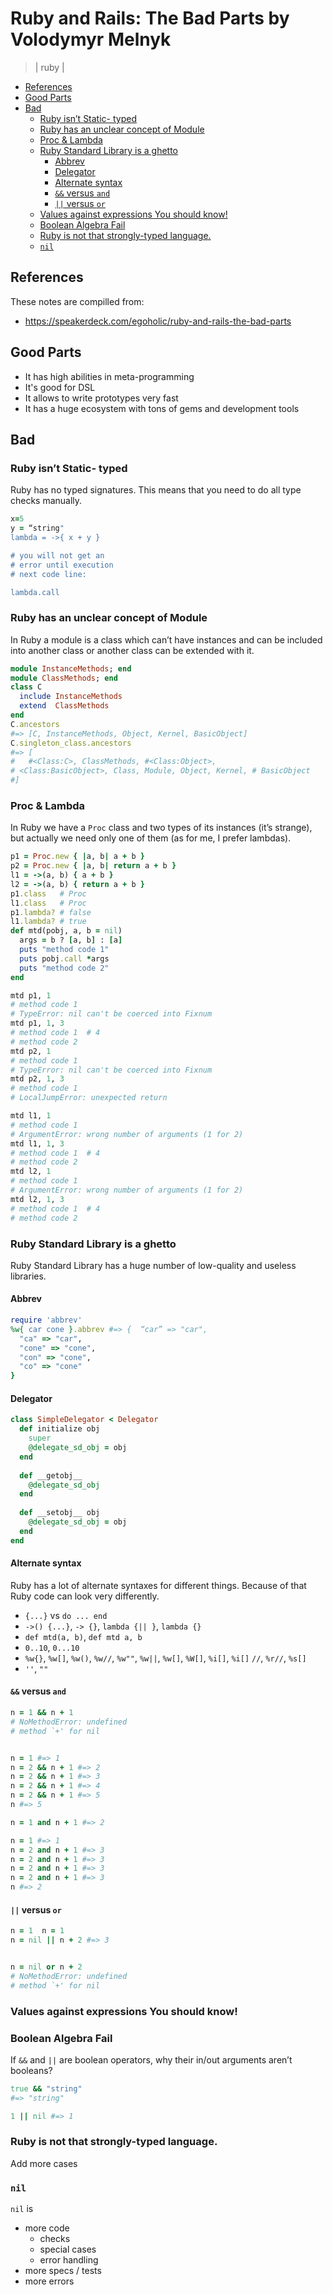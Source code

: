 # Ruby and Rails: The Bad Parts by Volodymyr Melnyk
> | ruby |

- [References](#references)
- [Good Parts](#good-parts)
- [Bad](#bad)
  - [Ruby isn’t Static- typed](#ruby-isnt-static--typed)
  - [Ruby has an unclear concept of Module](#ruby-has-an-unclear-concept-of-module)
  - [Proc & Lambda](#proc--lambda)
  - [Ruby Standard Library is a ghetto](#ruby-standard-library-is-a-ghetto)
    - [Abbrev](#abbrev)
    - [Delegator](#delegator)
    - [Alternate syntax](#alternate-syntax)
    - [`&&` versus `and`](#versus-and)
    - [`||` versus `or`](#versus-or)
  - [Values against expressions You should know!](#values-against-expressions-you-should-know)
  - [Boolean Algebra Fail](#boolean-algebra-fail)
  - [Ruby is not that strongly-typed language.](#ruby-is-not-that-strongly-typed-language)
  - [`nil`](#nil)

## References

These notes are compilled from:
* https://speakerdeck.com/egoholic/ruby-and-rails-the-bad-parts

## Good Parts

- It has high abilities in meta-programming
- It's good for DSL
- It allows to write prototypes very fast
- It has a huge ecosystem with tons of gems and development tools

## Bad

### Ruby isn’t Static- typed

Ruby has no typed signatures. This means that you need to do all type checks manually.

```ruby
x=5
y = “string"
lambda = ->{ x + y }

# you will not get an
# error until execution
# next code line:

lambda.call
```

### Ruby has an unclear concept of Module

In Ruby a module is a class which can’t have instances and can be included into another class or another class can be extended with it.

```ruby
module InstanceMethods; end
module ClassMethods; end
class C
  include InstanceMethods
  extend  ClassMethods
end
C.ancestors
#=> [C, InstanceMethods, Object, Kernel, BasicObject]
C.singleton_class.ancestors
#=> [
#   #<Class:C>, ClassMethods, #<Class:Object>,
# <Class:BasicObject>, Class, Module, Object, Kernel, # BasicObject
#]
```

### Proc & Lambda

In Ruby we have a `Proc` class and two types of its instances (it’s strange), but actually we need only one of them (as for me, I prefer lambdas).

```ruby
p1 = Proc.new { |a, b| a + b }
p2 = Proc.new { |a, b| return a + b }
l1 = ->(a, b) { a + b }
l2 = ->(a, b) { return a + b }
p1.class   # Proc
l1.class   # Proc
p1.lambda? # false
l1.lambda? # true
def mtd(pobj, a, b = nil)
  args = b ? [a, b] : [a]
  puts "method code 1"
  puts pobj.call *args
  puts "method code 2"
end

mtd p1, 1 
# method code 1 
# TypeError: nil can't be coerced into Fixnum
mtd p1, 1, 3 
# method code 1  # 4 
# method code 2
mtd p2, 1 
# method code 1 
# TypeError: nil can't be coerced into Fixnum
mtd p2, 1, 3 
# method code 1 
# LocalJumpError: unexpected return

mtd l1, 1 
# method code 1 
# ArgumentError: wrong number of arguments (1 for 2)
mtd l1, 1, 3 
# method code 1  # 4 
# method code 2
mtd l2, 1 
# method code 1 
# ArgumentError: wrong number of arguments (1 for 2)
mtd l2, 1, 3 
# method code 1  # 4 
# method code 2
```

### Ruby Standard Library is a ghetto

Ruby Standard Library has a huge number of low-quality and useless libraries.

#### Abbrev

```ruby
require 'abbrev'
%w{ car cone }.abbrev #=> {  “car” => "car", 
  "ca" => "car", 
  "cone" => "cone", 
  "con" => "cone", 
  "co" => "cone"  
}
```

#### Delegator

```ruby
class SimpleDelegator < Delegator
  def initialize obj 
    super 
    @delegate_sd_obj = obj  
  end
  
  def __getobj__  
    @delegate_sd_obj 
  end
  
  def __setobj__ obj  
    @delegate_sd_obj = obj 
  end  
end
```

#### Alternate syntax

Ruby has a lot of alternate syntaxes for different things. Because of that Ruby code can look very differently.


- `{...}` vs `do ... end` 
- `->() {...}`, `-> {}`, `lambda {|| }`, `lambda {}` 
- `def mtd(a, b)`, `def mtd a, b`
- `0..10`, `0...10`
- `%w{}`, `%w[]`, `%w()`, `%w//`, `%w""`, `%w||`, `%w[]`, `%W[]`, `%i[]`, `%i[]` 
`//`, `%r//`, `%s[]` 
- `''`, `""`

#### `&&` versus `and`

``` ruby
n = 1 && n + 1
# NoMethodError: undefined
# method `+' for nil


n = 1 #=> 1
n = 2 && n + 1 #=> 2
n = 2 && n + 1 #=> 3
n = 2 && n + 1 #=> 4
n = 2 && n + 1 #=> 5
n #=> 5
```

```ruby
n = 1 and n + 1 #=> 2

n = 1 #=> 1
n = 2 and n + 1 #=> 3
n = 2 and n + 1 #=> 3
n = 2 and n + 1 #=> 3
n = 2 and n + 1 #=> 3
n #=> 2
```

#### `||` versus `or`

```ruby
n = 1  n = 1 
n = nil || n + 2 #=> 3 


n = nil or n + 2 
# NoMethodError: undefined  
# method `+' for nil
```

### Values against expressions You should know!

### Boolean Algebra Fail

If `&&` and `||` are boolean operators, why their in/out arguments aren’t booleans?

```ruby
true && "string"
#=> "string"

1 || nil #=> 1
```

### Ruby is not that strongly-typed language.

Add more cases

### `nil`

`nil` is

- more code
  - checks
  - special cases
  - error handling 
- more specs / tests  
- more errors
